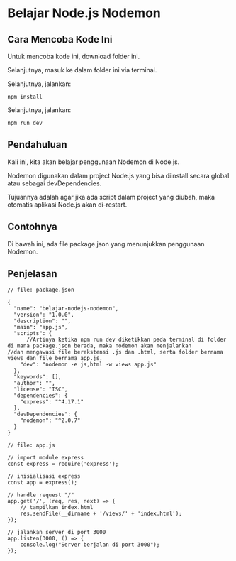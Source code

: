 # Belajar Node.js Nodemon

## Cara Mencoba Kode Ini

Untuk mencoba kode ini, download folder ini.

Selanjutnya, masuk ke dalam folder ini via terminal.

Selanjutnya, jalankan:

```
npm install
```

Selanjutnya, jalankan:

```
npm run dev
```

## Pendahuluan

Kali ini, kita akan belajar penggunaan Nodemon di Node.js.

Nodemon digunakan dalam project Node.js yang bisa diinstall secara global atau sebagai devDependencies.

Tujuannya adalah agar jika ada script dalam project yang diubah, maka otomatis aplikasi Node.js akan di-restart.

## Contohnya

Di bawah ini, ada file package.json yang menunjukkan penggunaan Nodemon.

## Penjelasan

```
// file: package.json

{
  "name": "belajar-nodejs-nodemon",
  "version": "1.0.0",
  "description": "",
  "main": "app.js",
  "scripts": {
      //Artinya ketika npm run dev diketikkan pada terminal di folder di mana package.json berada, maka nodemon akan menjalankan         //dan mengawasi file berekstensi .js dan .html, serta folder bernama views dan file bernama app.js.
    "dev": "nodemon -e js,html -w views app.js"
  },
  "keywords": [],
  "author": "",
  "license": "ISC",
  "dependencies": {
    "express": "^4.17.1"
  },
  "devDependencies": {
    "nodemon": "^2.0.7"
  }
}
```

```
// file: app.js

// import module express
const express = require('express');

// inisialisasi express
const app = express();

// handle request "/"
app.get('/', (req, res, next) => {
    // tampilkan index.html
    res.sendFile(__dirname + '/views/' + 'index.html');
});

// jalankan server di port 3000
app.listen(3000, () => {
    console.log("Server berjalan di port 3000");
});
```

# 
